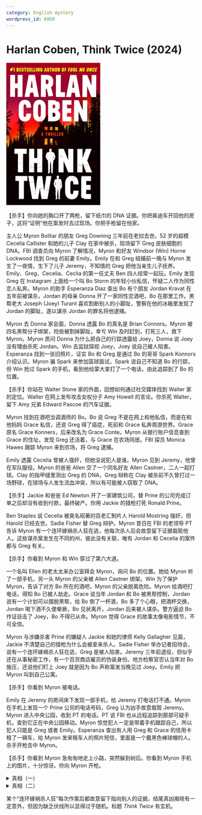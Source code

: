 ```yaml
---
category: English mystery
wordpress_id: 6950
---
```


# Harlan Coben, Think Twice (2024)

<img src=images/2024_cover.jpg width=250/>

【杀手】你向她的胸口开了两枪，留下纸巾的 DNA 证据。你把奥迪车开回他的房子，这将“证明”他在案发时去过现场。你把手枪留在他家。

主人公 Myron Bolitar 的朋友 Greg Downing 三年前在老挝去世。52 岁的超模 Cecelia Callister 和她的儿子 Clay 在家中被杀，现场留下 Greg 皮肤细胞的 DNA。FBI 调查员向 Myron 了解情况，Myron 和好友 Windsor (Win) Horne Lockwood 找到 Greg 的前妻 Emily。Emily 在和 Greg 结婚前一晚与 Myron 发生了一夜情，生下了儿子 Jeremy，不知情的 Greg 把他当亲生儿子抚养。Emily、Greg、Cecelia、Ceclia 的第一任丈夫 Ben 四人经常一起玩。Emily 发现 Greg 在 Instagram 上面给一个叫 Bo Storm 的年轻小伙私信，怀疑二人作为同性恋人私奔。Myron 的助手 Esperanza Diaz 查出 Bo 有个朋友 Jordan Kravat 在五年前被谋杀，Jordan 的母亲 Donna 开了一家同性恋酒吧，Bo 在那里工作。黑帮老大 Joseph (Joey) Turant 喜欢割断别人的小脚趾，警察在他的冰箱里发现了 Jordan 的脚趾，遂以谋杀 Jordan 的罪名将他逮捕。

Myron 去 Donna 家会面，Donna 透露 Bo 的真名是 Brian Connors。Myron 被四名黑帮分子绑架，险些被割掉脚趾，幸亏 Win 及时赶到，打死三人，救下 Myron。Myron 质问 Donna 为什么把自己的行踪透露给 Joey，Donna 说 Joey 没有理由杀死 Jordan。Win 去监狱探视 Joey，Joey 说自己被人陷害。Esperanza 找到一张旧照片，证实 Bo 和 Greg 是通过 Bo 的哥哥 Spark Konnors 介绍认识。Myron 骗 Spark 来参加篮球面试，Spark 说自己不知道 Bo 的行踪，但 Win 抢过 Spark 的手机，看到他给蒙大拿打了一个电话，由此追踪到了 Bo 的位置。

【杀手】你站在 Walter Stone 家的外面，回想如何通过社交媒体找到 Walter 家的定位。Walter 在网上发布攻击女权分子 Amy Howell 的言论。你杀死 Walter，留下 Amy 兄弟 Edward Pascoe 的汽车证据。

Myron 找到在酒吧当调酒师的 Bo。Bo 说 Greg 不是在网上和他私信，而是在和他妈妈 Grace 私信，还说 Greg 得了癌症，死前和 Grace 私奔周游世界。Grace 原名 Grace Konners，后来改名为 Grace Conte。Myron 从银行账户信息查到 Grace 的住址，发现 Greg 还活着，与 Grace 在农场同居。FBI 探员 Monica Hawes 跟踪 Myron 来到农场，将 Greg 逮捕。

Emily 透露 Cecelia 曾被人强奸，但她没说犯人是谁。Myron 见到 Jeremy，他曾在军队服役。Myron 的爸爸 Allen 交了一个同名好友 Allen Castner，二人一起打球。Clay 的指甲缝里测出 Greg 的 DNA，Greg 辩称在 Clay 被杀前不久曾打过一场野球，在球场与人发生流血冲突，所以有可能被人窃取了 DNA。

【杀手】Jackie 和爸爸 Ed Newton 开了一家建筑公司，替 Prine 的公司完成订单之后却没有收到付款，最终破产。你用 Jackie 的猎枪打死 Ronald Prine。

Ben Staples 说 Cecelia 被臭名昭著的百老汇制片人 Harold Mostring 强奸，但 Harold 已经去世。Sadie Fisher 替 Greg 辩护。Myron 昔日在 FBI 的老领导 PT 告诉 Myron 有一个连环嫁祸杀人狂在逃，他每次杀人后会故意留下证据栽赃他人。这些谋杀案发生在不同的州，彼此没有关联，唯有 Jordan 和 Cecelia 的案件都与 Greg 有关。

【杀手】你看到 Myron 和 Win 穿过了第六大道。

一个名叫 Ellen 的老太太来办公室拜会 Myron，询问 Bo 的位置。她给 Myron 听了一部手机，另一头 Myron 的父亲被 Allen Castner 绑架。Win 为了保护 Myron，告诉了对方 Bo 所在的酒吧，Myron 的父亲脱离危险。Myron 给酒吧打电话，得知 Bo 已被人劫走。Grace 说当年 Jordan 和 Bo 被黑帮控制，Jordan 说有一个计划可以摆脱黑帮，给 Bo 倒了一杯酒，Bo 多了个心眼，把酒杯交换，Jordan 喝下酒不久便晕厥，Bo 见状离开，Jordan 后来被人谋杀。警方逼迫 Bo 作证目击了 Joey，Bo 不得已从命。Myron 觉得 Grace 的故事太像电影情节，不可全信。

Myron 与涉嫌杀害 Prine 的嫌疑人 Jackie 和她的律师 Kelly Gallagher 见面，Jackie 不清楚自己的猎枪为什么会被拿来杀人。Sadie Fisher 举办记者招待会，说有一个连环嫁祸杀人狂在逃，Greg 是被人陷害。Jeremy 三年前退役，但似乎还在从事秘密工作，有一个百货商店雇员的伪装身份。地方检察官否认当年对 Bo 施压，还说他们盯上 Joey 就是因为 Bo 声称案发当晚见过 Joey。Emily 把 Myron 叫到自己公寓。

【杀手】你看到 Myron 接电话。

Emily 在 Jeremy 的房间床下发现一部手机，给 Jeremy 打电话打不通。Myron 在手机上发现一个 Prine 公司的电话号码，Greg 认为凶手故意栽赃 Jeremy。Myron 进入中央公园，收到 PT 的电话。PT 说 FBI 也从远程追踪到那部可疑手机，查到它正在中央公园移动。Myron 惊觉犯人一定是带着手机跟踪自己，所以犯人只能是 Greg 或者 Emily。Esperanza 查出有人用 Greg 和 Grace 的信用卡租了一辆车，给 Myron 发来租车人的照片短信，里面是一个戴黑色棒球帽的人。杀手开枪击中 Myron。

【杀手】你看到 Myron 急匆匆地走上小路，突然躲到树后。你看到 Myron 手机上的图片，十分惊讶。你向 Myron 开枪。

<details><summary>真相（一）</summary>
连环杀手是 Grace，她是照片中戴棒球帽的人。Grace 开枪击中 Myron，Jeremy 试图阻止，Greg 看到 Grace 向自己儿子 Jeremy 开枪，抢先将 Grace 击毙。Grace 杀死 Jordan 是因为他毁了她儿子 Bo 的生活，陷害 Joey 是为了一石二鸟。<b>作者在凶手视角章节采用第二人称叙事，是为了隐藏凶手是女性的事实。</b>
</details>

<details><summary>真相（二）</summary>
Greg 和 Grace 合作杀人，杀死 Clay 时被抓了皮肤，留下了 DNA 证据。Greg 被捕后 Grace 给 FBI 打了匿名电话，指出数起谋杀案都是同一凶手所为。Grace 杀死 Prine，替正在坐牢的 Greg 脱罪。Greg 最后跳楼自杀。
</details>

某个“连环嫁祸杀人狂”每次作案后都故意留下指向别人的证据，结尾真凶揭晓有一定意外，但因为缺乏伏线所以显得过于随机。标题 <i>Think Twice</i> 有玄机。